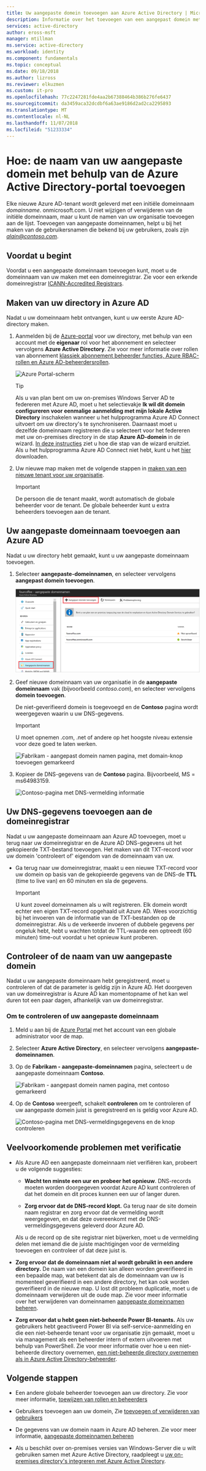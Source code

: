 ```yaml
---
title: Uw aangepaste domein toevoegen aan Azure Active Directory | Microsoft Docs
description: Informatie over het toevoegen van een aangepast domein met behulp van de Azure Active Directory-portal.
services: active-directory
author: eross-msft
manager: mtillman
ms.service: active-directory
ms.workload: identity
ms.component: fundamentals
ms.topic: conceptual
ms.date: 09/18/2018
ms.author: lizross
ms.reviewer: elkuzmen
ms.custom: it-pro
ms.openlocfilehash: 77c2247281fde4aa2b67388464b386b276fe6437
ms.sourcegitcommit: da3459aca32dcdbf6a63ae9186d2ad2ca2295893
ms.translationtype: MT
ms.contentlocale: nl-NL
ms.lasthandoff: 11/07/2018
ms.locfileid: "51233334"
---
```

# <a name="how-to-add-your-custom-domain-name-using-the-azure-active-directory-portal"></a>Hoe: de naam van uw aangepaste domein met behulp van de Azure Active Directory-portal toevoegen
Elke nieuwe Azure AD-tenant wordt geleverd met een initiële domeinnaam *domainname*. onmicrosoft.com. U niet wijzigen of verwijderen van de initiële domeinnaam, maar u kunt de namen van uw organisatie toevoegen aan de lijst. Toevoegen van aangepaste domeinnamen, helpt u bij het maken van de gebruikersnamen die bekend bij uw gebruikers, zoals zijn *alain@contoso.com*.

## <a name="before-you-begin"></a>Voordat u begint
Voordat u een aangepaste domeinnaam toevoegen kunt, moet u de domeinnaam van uw maken met een domeinregistrar. Zie voor een erkende domeinregistrar [ICANN-Accredited Registrars](https://www.icann.org/registrar-reports/accredited-list.html).

## <a name="create-your-directory-in-azure-ad"></a>Maken van uw directory in Azure AD
Nadat u uw domeinnaam hebt ontvangen, kunt u uw eerste Azure AD-directory maken.

1. Aanmelden bij de [Azure-portal](https://portal.azure.com/) voor uw directory, met behulp van een account met de **eigenaar** rol voor het abonnement en selecteer vervolgens **Azure Active Directory**. Zie voor meer informatie over rollen van abonnement [klassiek abonnement beheerder functies, Azure RBAC-rollen en Azure AD-beheerdersrollen](../../role-based-access-control/rbac-and-directory-admin-roles.md#azure-rbac-roles).

    ![Azure Portal-scherm](media/active-directory-access-create-new-tenant/azure-ad-portal.png)

    >[!TIP]
    > Als u van plan bent om uw on-premises Windows Server AD te federeren met Azure AD, moet u het selectievakje **Ik wil dit domein configureren voor eenmalige aanmelding met mijn lokale Active Directory** inschakelen wanneer u het hulpprogramma Azure AD Connect uitvoert om uw directory's te synchroniseren. Daarnaast moet u dezelfde domeinnaam registreren die u selecteert voor het federeren met uw on-premises directory in de stap **Azure AD-domein** in de wizard. [In deze instructies](../hybrid/how-to-connect-install-custom.md#verify-the-azure-ad-domain-selected-for-federation) ziet u hoe die stap van de wizard eruitziet. Als u het hulpprogramma Azure AD Connect niet hebt, kunt u het [hier](https://go.microsoft.com/fwlink/?LinkId=615771) downloaden.

2. Uw nieuwe map maken met de volgende stappen in [maken van een nieuwe tenant voor uw organisatie](active-directory-access-create-new-tenant.md#create-a-new-tenant-for-your-organization).

    >[!Important]
    >De persoon die de tenant maakt, wordt automatisch de globale beheerder voor de tenant. De globale beheerder kunt u extra beheerders toevoegen aan de tenant.

## <a name="add-your-custom-domain-name-to-azure-ad"></a>Uw aangepaste domeinnaam toevoegen aan Azure AD
Nadat u uw directory hebt gemaakt, kunt u uw aangepaste domeinnaam toevoegen.

1. Selecteer **aangepaste-domeinnamen**, en selecteer vervolgens **aangepast domein toevoegen**.

    ![Fabrikam - aangepast domein namen pagina, met de optie aangepast domein toevoegen gemarkeerd](media/add-custom-domain/add-custom-domain.png)

2. Geef nieuwe domeinnaam van uw organisatie in de **aangepaste domeinnaam** vak (bijvoorbeeld _contoso.com_), en selecteer vervolgens **domein toevoegen**.

    De niet-geverifieerd domein is toegevoegd en de **Contoso** pagina wordt weergegeven waarin u uw DNS-gegevens.

    >[!Important]
    >U moet opnemen .com, .net of andere op het hoogste niveau extensie voor deze goed te laten werken.

    ![Fabrikam - aangepast domein namen pagina, met domain-knop toevoegen gemarkeerd](media/add-custom-domain/add-custom-domain-blade.png)

4. Kopieer de DNS-gegevens van de **Contoso** pagina. Bijvoorbeeld, MS = ms64983159.

    ![Contoso-pagina met DNS-vermelding informatie](media/add-custom-domain/contoso-blade-with-dns-info.png)

## <a name="add-your-dns-information-to-the-domain-registrar"></a>Uw DNS-gegevens toevoegen aan de domeinregistrar
Nadat u uw aangepaste domeinnaam aan Azure AD toevoegen, moet u terug naar uw domeinregistrar en de Azure AD DNS-gegevens uit het gekopieerde TXT-bestand toevoegen. Het maken van dit TXT-record voor uw domein 'controleert of' eigendom van de domeinnaam van uw.

-  Ga terug naar uw domeinregistrar, maakt u een nieuwe TXT-record voor uw domein op basis van de gekopieerde gegevens van de DNS-de **TTL** (time to live van) en 60 minuten en sla de gegevens.

    >[!Important]
    >U kunt zoveel domeinnamen als u wilt registreren. Elk domein wordt echter een eigen TXT-record opgehaald uit Azure AD. Wees voorzichtig bij het invoeren van de informatie van de TXT-bestanden op de domeinregistrar. Als u de verkeerde invoeren of dubbele gegevens per ongeluk hebt, hebt u wachten totdat de TTL-waarde een optreedt (60 minuten) time-out voordat u het opnieuw kunt proberen.

## <a name="verify-your-custom-domain-name"></a>Controleer of de naam van uw aangepaste domein
Nadat u uw aangepaste domeinnaam hebt geregistreerd, moet u controleren of dat de parameter is geldig zijn in Azure AD. Het doorgeven van uw domeinregistrar is Azure AD kan momentopname of het kan wel duren tot een paar dagen, afhankelijk van uw domeinregistrar.

### <a name="to-verify-your-custom-domain-name"></a>Om te controleren of uw aangepaste domeinnaam
1. Meld u aan bij de [Azure Portal](https://portal.azure.com/) met het account van een globale administrator voor de map.

2. Selecteer **Azure Active Directory**, en selecteer vervolgens **aangepaste-domeinnamen**.

3. Op de **Fabrikam - aangepaste-domeinnamen** pagina, selecteert u de aangepaste domeinnaam **Contoso**.

    ![Fabrikam - aangepast domein namen pagina, met contoso gemarkeerd](media/add-custom-domain/custom-blade-with-contoso-highlighted.png)

4. Op de **Contoso** weergeeft, schakelt **controleren** om te controleren of uw aangepaste domein juist is geregistreerd en is geldig voor Azure AD.

    ![Contoso-pagina met DNS-vermeldingsgegevens en de knop controleren](media/add-custom-domain/contoso-blade-with-dns-info-verify.png)

## <a name="common-verification-issues"></a>Veelvoorkomende problemen met verificatie
- Als Azure AD een aangepaste domeinnaam niet verifiëren kan, probeert u de volgende suggesties:
    - **Wacht ten minste een uur en probeer het opnieuw**. DNS-records moeten worden doorgegeven voordat Azure AD kunt controleren of dat het domein en dit proces kunnen een uur of langer duren.

    - **Zorg ervoor dat de DNS-record klopt.** Ga terug naar de site domein naam registrar en zorg ervoor dat de vermelding wordt weergegeven, en dat deze overeenkomt met de DNS-vermeldingsgegevens geleverd door Azure AD.

    Als u de record op de site registrar niet bijwerken, moet u de vermelding delen met iemand die de juiste machtigingen voor de vermelding toevoegen en controleer of dat deze juist is.

- **Zorg ervoor dat de domeinnaam niet al wordt gebruikt in een andere directory.** De naam van een domein kan alleen worden geverifieerd in een bepaalde map, wat betekent dat als de domeinnaam van uw is momenteel geverifieerd in een andere directory, het kan ook worden geverifieerd in de nieuwe map. U lost dit probleem duplicatie, moet u de domeinnaam verwijderen uit de oude map. Zie voor meer informatie over het verwijderen van domeinnamen [aangepaste domeinnamen beheren](../users-groups-roles/domains-manage.md).

- **Zorg ervoor dat u hebt geen niet-beheerde Power BI-tenants.** Als uw gebruikers hebt geactiveerd Power BI via self-service-aanmelding en die een niet-beheerde tenant voor uw organisatie zijn gemaakt, moet u via management als een beheerder intern of extern uitvoeren met behulp van PowerShell. Zie voor meer informatie over hoe u een niet-beheerde directory overnemen, [een niet-beheerde directory overnemen als in Azure Active Directory-beheerder](../users-groups-roles/domains-admin-takeover.md).

## <a name="next-steps"></a>Volgende stappen

- Een andere globale beheerder toevoegen aan uw directory. Zie voor meer informatie, [toewijzen van rollen en beheerders](active-directory-users-assign-role-azure-portal.md)

- Gebruikers toevoegen aan uw domein, Zie [toevoegen of verwijderen van gebruikers](add-users-azure-active-directory.md)

- De gegevens van uw domein naam in Azure AD beheren. Zie voor meer informatie, [aangepaste domeinnamen beheren](../users-groups-roles/domains-manage.md)

- Als u beschikt over on-premises versies van Windows-Server die u wilt gebruiken samen met Azure Active Directory, raadpleegt u [uw on-premises directory's integreren met Azure Active Directory](../connect/active-directory-aadconnect.md).
